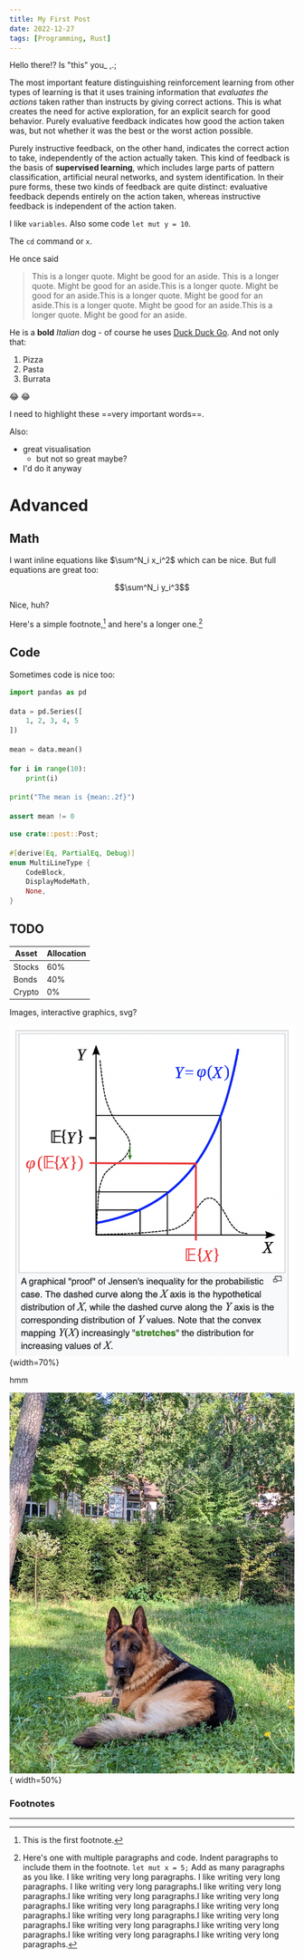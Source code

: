 ```yaml
---
title: My First Post
date: 2022-12-27
tags: [Programming, Rust]
---
```


Hello there!? Is "this" you_ ,.;

The most important feature distinguishing reinforcement learning from other types of learning is that it uses training information that _evaluates the actions_ taken rather than instructs by giving correct actions. This is what creates the need for active exploration, for an explicit search for good behavior. Purely evaluative feedback indicates how good the action taken was, but not whether it was the best or the worst action possible. 

Purely instructive feedback, on the other hand, indicates the correct action to take, independently of the action actually taken. This kind of feedback is the basis of **supervised learning**, which includes large parts of pattern classification, artificial neural networks, and system identification. In their pure forms, these two kinds of feedback are quite distinct: evaluative feedback depends entirely on the action taken, whereas instructive feedback is independent of the action taken.


I like `variables`. Also some code `let mut y = 10`. 

The `cd` command or `x`.

He once said 
> This is a longer quote. Might be good for an aside. This is a longer quote. Might be good for an aside.This is a longer quote. Might be good for an aside.This is a longer quote. Might be good for an aside.This is a longer quote. Might be good for an aside.This is a longer quote. Might be good for an aside.

He is a **bold** _Italian_ dog - of course he uses [Duck Duck Go](https://duckduckgo.com). And not only that:

1. Pizza
2. Pasta
3. Burrata

:joy: :joy:

I need to highlight these ==very important words==.


Also:

* great visualisation
  * but not so great maybe?
* I'd do it anyway

# Advanced

## Math

I want inline equations like $\sum^N_i x_i^2$ which can be nice. But full equations are great too:

$$\sum^N_i y_i^3$$

Nice, huh?

Here's a simple footnote,[^1] and here's a longer one.[^bignote]


## Code

Sometimes code is nice too:
```python
import pandas as pd

data = pd.Series([
    1, 2, 3, 4, 5
])

mean = data.mean()

for i in range(10):
    print(i)

print("The mean is {mean:.2f}")

assert mean != 0
```


```rust
use crate::post::Post;

#[derive(Eq, PartialEq, Debug)]
enum MultiLineType {
    CodeBlock,
    DisplayModeMath,
    None,
}
```

## TODO

| Asset      | Allocation |
| ----------- | ----------- |
| Stocks      | 60%       |
| Bonds   | 40%        |
| Crypto | 0% |

Images, interactive graphics, svg?


![](images/jensen_exp.png){width=70%}

hmm

![A good doggo? Time will tell](images/dog.jpeg){ width=50%}

### Footnotes

___


[^1]: This is the first footnote.


[^bignote]: Here's one with multiple paragraphs and code.
    Indent paragraphs to include them in the footnote.
    `let mut x = 5;`
    Add as many paragraphs as you like.
    I like writing very long paragraphs.
    I like writing very long paragraphs.
    I like writing very long paragraphs.I like writing very long paragraphs.I like writing very long paragraphs.I like writing very long paragraphs.I like writing very long paragraphs.I like writing very long paragraphs.I like writing very long paragraphs.I like writing very long paragraphs.I like writing very long paragraphs.I like writing very long paragraphs.I like writing very long paragraphs.I like writing very long paragraphs.

[^n]: This is the nth footnote.